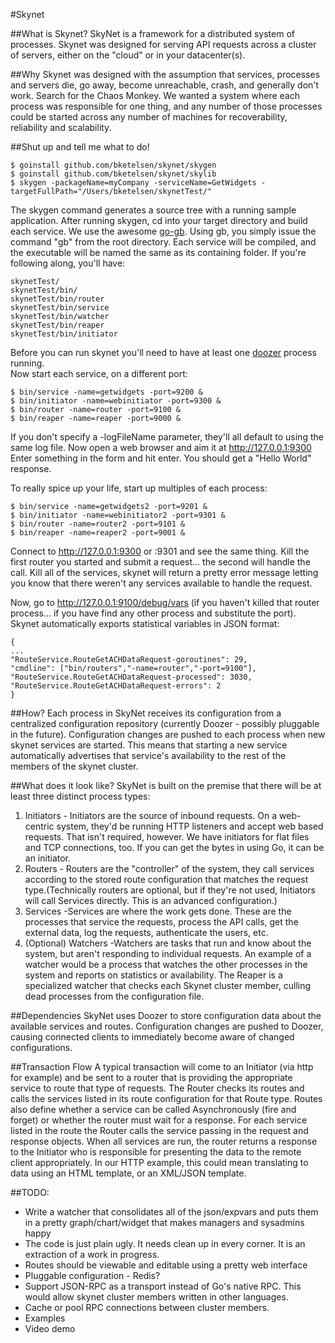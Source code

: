 #Skynet

##What is Skynet?
SkyNet is a framework for a distributed system of processes.  Skynet was designed for serving API requests across a cluster of servers, either on the "cloud" or in your datacenter(s).

##Why
Skynet was designed with the assumption that services, processes and servers die, go away, become unreachable, crash, and generally don't work.  Search for the Chaos Monkey.  We wanted a system where each process was responsible for one thing, and any number of those processes could be started across any number of machines for recoverability, reliability and scalability.

##Shut up and tell me what to do!

	$ goinstall github.com/bketelsen/skynet/skygen
	$ goinstall github.com/bketelsen/skynet/skylib
	$ skygen -packageName=myCompany -serviceName=GetWidgets -targetFullPath="/Users/bketelsen/skynetTest/"

The skygen command generates a source tree with a running sample application.  After running skygen, cd into your target directory and build each service.  We use the awesome [go-gb](https://github.com/skelterjohn/go-gb).  Using gb, you simply issue the command "gb" from the root directory.  Each service will be compiled, and the executable will be named the same as its containing folder.  If you're following along, you'll have:

	skynetTest/
	skynetTest/bin/
	skynetTest/bin/router
	skynetTest/bin/service
	skynetTest/bin/watcher
	skynetTest/bin/reaper
	skynetTest/bin/initiator
			
Before you can run skynet you'll need to have at least one [doozer](https://github.com/ha/doozerd) process running.  
Now start each service, on a different port:

	$ bin/service -name=getwidgets -port=9200 &
	$ bin/initiator -name=webinitiator -port=9300 &
	$ bin/router -name=router -port=9100 &
 	$ bin/reaper -name=reaper -port=9000 &

If you don't specify a -logFileName parameter, they'll all default to using the same log file.  Now open a web browser and aim it at http://127.0.0.1:9300 
Enter something in the form and hit enter.  You should get a "Hello World" response.  

To really spice up your life, start up multiples of each process:

	$ bin/service -name=getwidgets2 -port=9201 &
	$ bin/initiator -name=webinitiator2 -port=9301 &
	$ bin/router -name=router2 -port=9101 &
	$ bin/reaper -name=reaper2 -port=9001 &
	
Connect to http://127.0.0.1:9300 or :9301 and see the same thing.  Kill the first router you started and submit a request... the second will handle the call.  Kill all of the services, skynet will return a pretty error message letting you know that there weren't any services available to handle the request.  

Now, go to http://127.0.0.1:9100/debug/vars (if you haven't killed that router process... if you have find any other process and substitute the port).  Skynet automatically exports statistical variables in JSON format:

	{
	...
	"RouteService.RouteGetACHDataRequest-goroutines": 29,
	"cmdline": ["bin/routers","-name=router","-port=9100"],
	"RouteService.RouteGetACHDataRequest-processed": 3030,
	"RouteService.RouteGetACHDataRequest-errors": 2
	}

##How?
Each process in SkyNet receives its configuration from a centralized configuration repository (currently Doozer - possibly pluggable in the future).  Configuration changes are pushed to each process when new skynet services are started.  This means that starting a new service automatically
advertises that service's availability to the rest of the members of the skynet cluster.

##What does it look like?
SkyNet is built on the premise that there will be at least three distinct process types:

1. Initiators - Initiators are the source of inbound requests.  On a web-centric system, they'd be running HTTP listeners and accept web based requests.  That isn't required, however.  We have initiators for flat files and TCP connections, too.  If you can get the bytes in using Go, it can be an initiator.
1. Routers - 	Routers are the "controller" of the system, they call services according to the stored route configuration that matches the request type.(Technically routers are optional, but if they're not used, Initiators will call Services directly.  This is an advanced configuration.)
1. Services -Services are where the work gets done.  These are the processes that service the requests, process the API calls, get the external data, log the requests, authenticate the users, etc.
1. (Optional) Watchers -Watchers are tasks that run and know about the system, but aren't responding to individual requests.  An example of a watcher would be a process that watches the other processes in the system and reports on statistics or availability.  The Reaper is a specialized watcher that checks each Skynet cluster member, culling dead processes from the configuration file.



##Dependencies
SkyNet uses Doozer to store configuration data about the available services and routes.  Configuration changes are pushed to Doozer, causing connected clients to immediately become aware of changed configurations.  

##Transaction Flow
A typical transaction will come to an Initiator (via http for example) and be sent to a router that is providing the appropriate service to route that type of requests.  The Router checks its routes and calls the services listed in its route configuration for that Route type.  Routes also define whether a service can be called Asynchronously (fire and forget) or whether the router must wait for a response.  For each service listed in the route the Router calls the service passing in the request and response objects.  When all services are run, the router returns a response to the Initiator who is responsible for presenting the data to the remote client appropriately.  In our HTTP example, this could mean translating to data using an HTML template, or an XML/JSON template.

##TODO:
* Write a watcher that consolidates all of the json/expvars and puts them in a pretty graph/chart/widget that makes managers and sysadmins happy
* The code is just plain ugly.  It needs clean up in every corner.  It is an extraction of a work in progress.
* Routes should be viewable and editable using a pretty web interface
* Pluggable configuration - Redis?
* Support JSON-RPC as a transport instead of Go's native RPC.  This would allow skynet cluster members written in other languages.
* Cache or pool RPC connections between cluster members.
* Examples
* Video demo